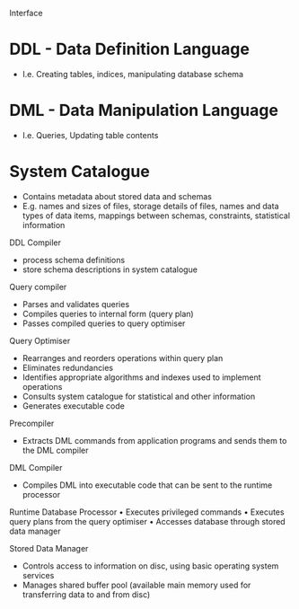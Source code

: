 Interface
# DDL - Data Definition Language
- I.e. Creating tables, indices, manipulating database schema
# DML - Data Manipulation Language
- I.e. Queries, Updating table contents

# System Catalogue
- Contains metadata about stored data and schemas
- E.g. names and sizes of files, storage details of files, names and data types of data items, mappings between schemas, constraints, statistical information

DDL Compiler
- process schema definitions
- store schema descriptions in system catalogue

Query compiler
- Parses and validates queries
- Compiles queries to internal form (query plan)
- Passes compiled queries to query optimiser

Query Optimiser
- Rearranges and reorders operations within query plan
- Eliminates redundancies
- Identifies appropriate algorithms and indexes used to implement operations
- Consults system catalogue for statistical and other information
- Generates executable code

Precompiler
- Extracts DML commands from application programs and sends them to the DML compiler

DML Compiler
- Compiles DML into executable code that can be sent to the runtime
processor

Runtime Database Processor
• Executes privileged commands
• Executes query plans from the query optimiser
• Accesses database through stored data manager

Stored Data Manager
- Controls access to information on disc, using basic operating system services
- Manages shared buffer pool (available main memory used for transferring data to and from disc)


